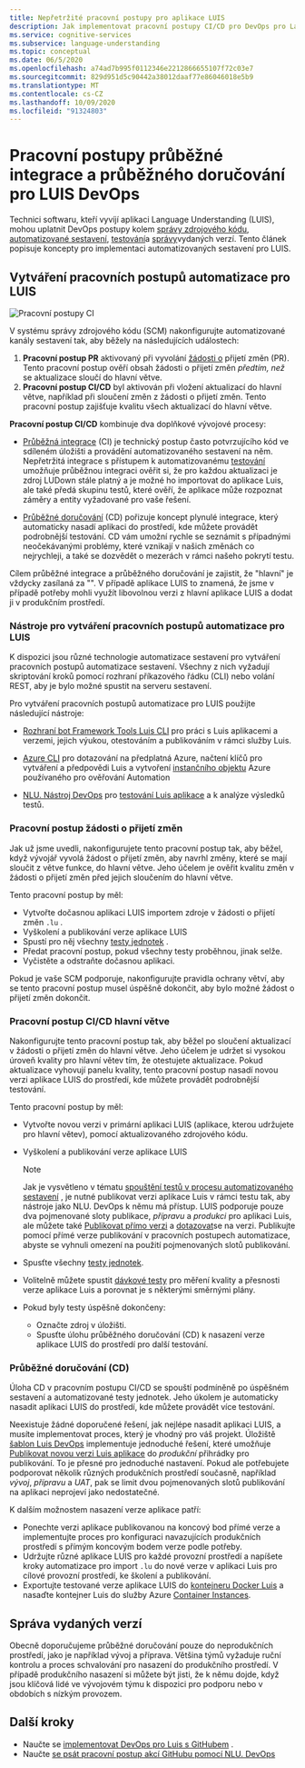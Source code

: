 ```yaml
---
title: Nepřetržité pracovní postupy pro aplikace LUIS
description: Jak implementovat pracovní postupy CI/CD pro DevOps pro Language Understanding (LUIS)
ms.service: cognitive-services
ms.subservice: language-understanding
ms.topic: conceptual
ms.date: 06/5/2020
ms.openlocfilehash: a74ad7b995f0112346e2212866655107f72c03e7
ms.sourcegitcommit: 829d951d5c90442a38012daaf77e86046018e5b9
ms.translationtype: MT
ms.contentlocale: cs-CZ
ms.lasthandoff: 10/09/2020
ms.locfileid: "91324803"
---
```

# <a name="continuous-integration-and-continuous-delivery-workflows-for-luis-devops"></a>Pracovní postupy průběžné integrace a průběžného doručování pro LUIS DevOps

Technici softwaru, kteří vyvíjí aplikaci Language Understanding (LUIS), mohou uplatnit DevOps postupy kolem [správy zdrojového kódu](luis-concept-devops-sourcecontrol.md), [automatizované sestavení](luis-concept-devops-automation.md), [testování](luis-concept-devops-testing.md)a [správy](luis-concept-devops-automation.md#release-management)vydaných verzí. Tento článek popisuje koncepty pro implementaci automatizovaných sestavení pro LUIS.

## <a name="build-automation-workflows-for-luis"></a>Vytváření pracovních postupů automatizace pro LUIS

![Pracovní postupy CI](./media/luis-concept-devops-automation/luis-automation.png)

V systému správy zdrojového kódu (SCM) nakonfigurujte automatizované kanály sestavení tak, aby běžely na následujících událostech:

1. **Pracovní postup PR** aktivovaný při vyvolání [žádosti o](https://help.github.com/github/collaborating-with-issues-and-pull-requests/about-pull-requests) přijetí změn (PR). Tento pracovní postup ověří obsah žádosti o přijetí změn *předtím, než* se aktualizace sloučí do hlavní větve.
1. **Pracovní postup CI/CD** byl aktivován při vložení aktualizací do hlavní větve, například při sloučení změn z žádosti o přijetí změn. Tento pracovní postup zajišťuje kvalitu všech aktualizací do hlavní větve.

**Pracovní postup CI/CD** kombinuje dva doplňkové vývojové procesy:

* [Průběžná integrace](https://docs.microsoft.com/azure/devops/learn/what-is-continuous-integration) (CI) je technický postup často potvrzujícího kód ve sdíleném úložišti a provádění automatizovaného sestavení na něm. Nepřetržitá integrace s přístupem k automatizovanému [testování](luis-concept-devops-testing.md) umožňuje průběžnou integraci ověřit si, že pro každou aktualizaci je zdroj LUDown stále platný a je možné ho importovat do aplikace Luis, ale také předá skupinu testů, které ověří, že aplikace může rozpoznat záměry a entity vyžadované pro vaše řešení.

* [Průběžné doručování](https://docs.microsoft.com/azure/devops/learn/what-is-continuous-delivery) (CD) pořizuje koncept plynulé integrace, který automaticky nasadí aplikaci do prostředí, kde můžete provádět podrobnější testování. CD vám umožní rychle se seznámit s případnými neočekávanými problémy, které vznikají v našich změnách co nejrychleji, a také se dozvědět o mezerách v rámci našeho pokrytí testu.

Cílem průběžné integrace a průběžného doručování je zajistit, že "hlavní" je vždycky zasílaná za "". V případě aplikace LUIS to znamená, že jsme v případě potřeby mohli využít libovolnou verzi z hlavní aplikace LUIS a dodat ji v produkčním prostředí.

### <a name="tools-for-building-automation-workflows-for-luis"></a>Nástroje pro vytváření pracovních postupů automatizace pro LUIS

K dispozici jsou různé technologie automatizace sestavení pro vytváření pracovních postupů automatizace sestavení. Všechny z nich vyžadují skriptování kroků pomocí rozhraní příkazového řádku (CLI) nebo volání REST, aby je bylo možné spustit na serveru sestavení.

Pro vytváření pracovních postupů automatizace pro LUIS použijte následující nástroje:

* [Rozhraní bot Framework Tools Luis CLI](https://github.com/microsoft/botbuilder-tools/tree/master/packages/LUIS) pro práci s Luis aplikacemi a verzemi, jejich výukou, otestováním a publikováním v rámci služby Luis.

* [Azure CLI](https://docs.microsoft.com/cli/azure/?view=azure-cli-latest) pro dotazování na předplatná Azure, načtení klíčů pro vytváření a předpovědi Luis a vytvoření [instančního objektu](https://docs.microsoft.com/cli/azure/ad/sp?view=azure-cli-latest) Azure používaného pro ověřování Automation

* [NLU. Nástroj DevOps](https://github.com/microsoft/NLU.DevOps) pro [testování Luis aplikace](luis-concept-devops-testing.md) a k analýze výsledků testů.

### <a name="the-pr-workflow"></a>Pracovní postup žádosti o přijetí změn

Jak už jsme uvedli, nakonfigurujete tento pracovní postup tak, aby běžel, když vývojář vyvolá žádost o přijetí změn, aby navrhl změny, které se mají sloučit z větve funkce, do hlavní větve. Jeho účelem je ověřit kvalitu změn v žádosti o přijetí změn před jejich sloučením do hlavní větve.

Tento pracovní postup by měl:

* Vytvořte dočasnou aplikaci LUIS importem zdroje v žádosti o přijetí změn `.lu` .
* Vyškolení a publikování verze aplikace LUIS
* Spustí pro něj všechny [testy jednotek](luis-concept-devops-testing.md) .
* Předat pracovní postup, pokud všechny testy proběhnou, jinak selže.
* Vyčistěte a odstraňte dočasnou aplikaci.

Pokud je vaše SCM podporuje, nakonfigurujte pravidla ochrany větví, aby se tento pracovní postup musel úspěšně dokončit, aby bylo možné žádost o přijetí změn dokončit.

### <a name="the-master-branch-cicd-workflow"></a>Pracovní postup CI/CD hlavní větve

Nakonfigurujte tento pracovní postup tak, aby běžel po sloučení aktualizací v žádosti o přijetí změn do hlavní větve. Jeho účelem je udržet si vysokou úroveň kvality pro hlavní větev tím, že otestujete aktualizace. Pokud aktualizace vyhovují panelu kvality, tento pracovní postup nasadí novou verzi aplikace LUIS do prostředí, kde můžete provádět podrobnější testování.

Tento pracovní postup by měl:

* Vytvořte novou verzi v primární aplikaci LUIS (aplikace, kterou udržujete pro hlavní větev), pomocí aktualizovaného zdrojového kódu.

* Vyškolení a publikování verze aplikace LUIS

  > [!NOTE]
  > Jak je vysvětleno v tématu [spouštění testů v procesu automatizovaného sestavení](luis-concept-devops-testing.md#running-tests-in-an-automated-build-workflow) , je nutné publikovat verzi aplikace Luis v rámci testu tak, aby nástroje jako NLU. DevOps k němu má přístup. LUIS podporuje pouze dva pojmenované sloty publikace, *přípravu* a *produkci* pro aplikaci Luis, ale můžete také [Publikovat přímo verzi](https://github.com/microsoft/botframework-cli/blob/master/packages/luis/README.md#bf-luisapplicationpublish) a [dotazovat](https://docs.microsoft.com/azure/cognitive-services/luis/luis-migration-api-v3#changes-by-slot-name-and-version-name)se na verzi. Publikujte pomocí přímé verze publikování v pracovních postupech automatizace, abyste se vyhnuli omezení na použití pojmenovaných slotů publikování.

* Spusťte všechny [testy jednotek](luis-concept-devops-testing.md).

* Volitelně můžete spustit [dávkové testy](luis-concept-devops-testing.md#how-to-do-unit-testing-and-batch-testing) pro měření kvality a přesnosti verze aplikace Luis a porovnat je s některými směrnými plány.

* Pokud byly testy úspěšně dokončeny:
  * Označte zdroj v úložišti.
  * Spusťte úlohu průběžného doručování (CD) k nasazení verze aplikace LUIS do prostředí pro další testování.

### <a name="continuous-delivery-cd"></a>Průběžné doručování (CD)

Úloha CD v pracovním postupu CI/CD se spouští podmíněně po úspěšném sestavení a automatizované testy jednotek. Jeho úkolem je automaticky nasadit aplikaci LUIS do prostředí, kde můžete provádět více testování.

Neexistuje žádné doporučené řešení, jak nejlépe nasadit aplikaci LUIS, a musíte implementovat proces, který je vhodný pro váš projekt. Úložiště [šablon Luis DevOps](https://github.com/Azure-Samples/LUIS-DevOps-Template) implementuje jednoduché řešení, které umožňuje [Publikovat novou verzi Luis aplikace](https://docs.microsoft.com/azure/cognitive-services/luis/luis-how-to-publish-app) do *produkční* přihrádky pro publikování. To je přesné pro jednoduché nastavení. Pokud ale potřebujete podporovat několik různých produkčních prostředí současně, například *vývoj*, *přípravu* a *UAT*, pak se limit dvou pojmenovaných slotů publikování na aplikaci neprojeví jako nedostatečné.

K dalším možnostem nasazení verze aplikace patří:

* Ponechte verzi aplikace publikovanou na koncový bod přímé verze a implementujte proces pro konfiguraci navazujících produkčních prostředí s přímým koncovým bodem verze podle potřeby.
* Udržujte různé aplikace LUIS pro každé provozní prostředí a napíšete kroky automatizace pro import `.lu` do nové verze v aplikaci Luis pro cílové provozní prostředí, ke školení a publikování.
* Exportujte testované verze aplikace LUIS do [kontejneru Docker Luis](https://docs.microsoft.com/azure/cognitive-services/luis/luis-container-howto?tabs=v3) a nasaďte kontejner Luis do služby Azure [Container Instances](https://docs.microsoft.com/azure/container-instances/).

## <a name="release-management"></a>Správa vydaných verzí

Obecně doporučujeme průběžné doručování pouze do neprodukčních prostředí, jako je například vývoj a příprava. Většina týmů vyžaduje ruční kontrolu a proces schvalování pro nasazení do produkčního prostředí. V případě produkčního nasazení si můžete být jisti, že k němu dojde, když jsou klíčová lidé ve vývojovém týmu k dispozici pro podporu nebo v obdobích s nízkým provozem.

## <a name="next-steps"></a>Další kroky

* Naučte se [implementovat DevOps pro Luis s GitHubem](luis-how-to-devops-with-github.md) .
* Naučte [se psát pracovní postup akcí GitHubu pomocí NLU. DevOps](https://github.com/Azure-Samples/LUIS-DevOps-Template/blob/master/docs/4-pipeline.md)
